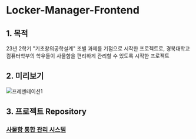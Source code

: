 # Locker-Manager-Frontend
## 1. 목적
23년 2학기 "기초창의공학설계" 조별 과제를 기점으로 시작한 프로젝트로, 경북대학교 컴퓨터학부의 학우들이 사물함을 편리하게 관리할 수 있도록 시작한 프로젝트

## 2. 미리보기
![프레젠테이션1](https://github.com/bbong8/locker-manager-frontend/assets/131629563/cd90818b-d694-43dc-b7aa-b23120f155c5)

## 3. 프로젝트 Repository
### [사물함 통합 관리 시스템](https://github.com/creative-engineering-design-gui)
